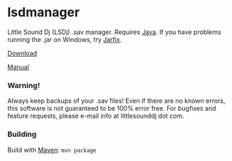 # lsdmanager

Little Sound Dj (LSDj) .sav manager. Requires [Java](http://www.java.com/). If you have problems running the .jar on Windows, try [Jarfix](http://johann.loefflmann.net/en/software/jarfix/index.html).

[Download](https://github.com/jkotlinski/lsdmanager/releases/)

[Manual](https://github.com/jkotlinski/lsdmanager/wiki/Operating-Manual)

### Warning!

Always keep backups of your .sav files! Even if there are no known errors, this software is not guaranteed to be 100% error free. For bugfixes and feature requests, please e-mail info at littlesounddj dot com.

### Building

Build with [Maven](https://maven.apache.org/): `mvn package`

